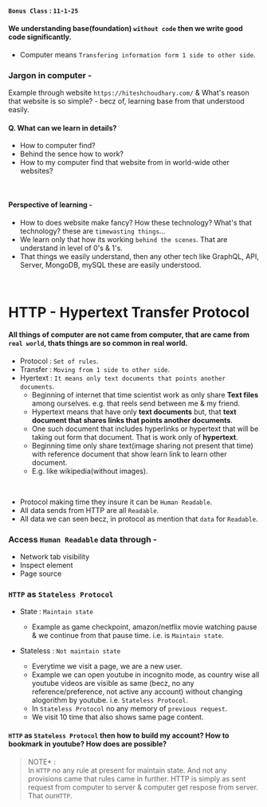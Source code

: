 
#### `Bonus Class` : `11-1-25`


#### We understanding base(foundation) `without code` then we write good code significantly.
- Computer means `Transfering information form 1 side to other side`.

### Jargon in computer -
Example through website `https://hiteshchoudhary.com/` & What's reason that website is so simple? - becz of, learning base from that understood easily.
<br>

#### Q. What can we learn in details?
  - How to computer find?
  - Behind the sence how to work?
  - How to my computer find that website from in world-wide other websites?
<br>

#### Perspective of learning -
- How to does website make fancy? How these technology?  What's that technology? these are `timewasting things`...
- We learn only that how its working `behind the scenes`. That are understand in level of 0's & 1's.
- That things we easily understand, then any other tech like GraphQL, API, Server, MongoDB, mySQL these are easily understood.
<br>

# HTTP - Hypertext Transfer Protocol

#### All things of computer are not came from computer, that are came from `real world`, thats things are so common in real world.

  - Protocol : `Set of rules`.
  - Transfer : `Moving from 1 side to other side`.
  - Hyertext : `It means only text documents that points another documents`.
    - Beginning of internet that time scientist work as only share <b>Text files</b> among ourselves. e.g. that reels send between me & my friend.
    - Hypertext means that have only <b>text documents</b> but, that <b>text document that shares links that points another documents</b>.
    - One such document that includes hyperlinks or hypertext that will be taking out form that document. That is work only of <b>hypertext</b>.
    - Beginning time only share text(image sharing not present that time) with reference document that show learn link to learn other document.
    - E.g. like wikipedia(without images).
<br>

- Protocol making time they insure it can be `Human Readable`.
- All data sends from HTTP are all `Readable`.
- All data we can seen becz, in protocol as mention that `data` for `Readable`.

### Access `Human Readable` data through -
  - Network tab visibility
  - Inspect element
  - Page source

### `HTTP` as `Stateless Protocol`
- State : `Maintain state`
  - Example as game checkpoint, amazon/netflix movie watching pause & we continue from that pause time. i.e. is  `Maintain state`.

- Stateless : `Not maintain state`
  - Everytime we visit a page, we are a new user.
  - Example we can open youtube in incognito mode, as country wise all youtube videos are visible as same (becz, no any reference/preference, not active any account) without changing alogorithm by youtube. i.e. `Stateless Protocol`.
  - In `Stateless Protocol` no any memory of `previous request`.
  - We visit 10 time that also shows same page content.

#### `HTTP` as `Stateless Protocol` then how to build my account? How to bookmark in youtube? How does are possible?

> NOTE* : <br>
> In `HTTP` no any rule at present for maintain state. And not any provisions came that rules came in further.
> HTTP is simply as sent request from computer to server & computer get respose from server. That our`HTTP`.




